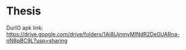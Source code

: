 # Thesis
DurIO apk link: https://drive.google.com/drive/folders/1Aj8lJjnmyMINdR2De0UARna-nN8pBC9L?usp=sharing